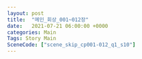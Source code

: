 ```yaml
---
layout: post
title:  "메인_회상_001~012장"
date:   2021-07-21 06:00:00 +0000
categories: Main
Tags: Story Main
SceneCode: ["scene_skip_cp001-012_q1_s10"]
---
```

